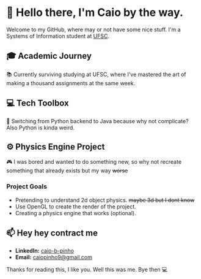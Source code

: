 # 👋 Hello there, I'm Caio by the way.

Welcome to my GitHub, where may or not have some nice stuff. I'm a Systems of Information student at [UFSC](https://ufsc.br/).

## 🎓 Academic Journey

📚 Currently surviving studying at UFSC, where I've mastered the art of making a thousand assignments at the same week.

## 💻 Tech Toolbox

🚀 Switching from Python backend to Java because why not complicate? Also Python is kinda weird.

## ⚙️ Physics Engine Project

🎮 I was bored and wanted to do something new, so why not recreate something that already exists but my way ~~worse~~

### Project Goals

- Pretending to understand 2d object physics. ~~maybe 3d but I dont know~~ 
- Use OpenGL to create the render of the project.
- Creating a physics engine that works (optional). 

## 📫 Hey hey contract me

- **LinkedIn:** [caio-b-pinho](https://www.linkedin.com/in/caio-b-pinho/)
- **Email:** [caiopinho9@gmail.com](mailto:caiopinho9@gmail.com)

Thanks for reading this, I like you. Well this was me. Bye then 💻
